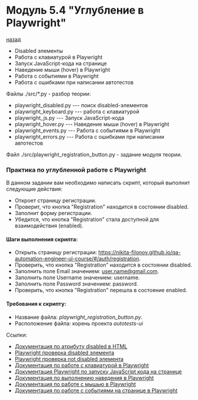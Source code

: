 # Модуль 5.4 "Углубление в Playwright"
[назад](../readme.md)

- Disabled элементы
- Работа с клавиатурой в Playwright
- Запуск JavaScript-кода на странице
- Наведение мыши (hover) в Playwright
- Работа с событиями в Playwright
- Работа с ошибками при написании автотестов


Файлы ./src/*.py - разбор теории:
- playwright_disabled.py --- поиск disabled-элементов
- playwright_keyboard.py --- работа с клавиатурой
- playwright_js.py --- Запуск JavaScript-кода
- playwright_hover.py --- Наведение мыши (hover) в Playwright
- playwright_events.py --- Работа с событиями в Playwright
- playwright_errors.py --- Работа с ошибками при написании автотестов

Файл ./src/playwright_registration_button.py - задание модуля теории.

### Практика по углубленной работе с Playwright
В данном задании вам необходимо написать скрипт, который выполнит следующие действия:
- Откроет страницу регистрации.
- Проверит, что кнопка "Registration" находится в состоянии disabled.
- Заполнит форму регистрации.
- Убедится, что кнопка "Registration" стала доступной для взаимодействия (enabled).

#### Шаги выполнения скрипта:
- Открыть страницу регистрации: https://nikita-filonov.github.io/qa-automation-engineer-ui-course/#/auth/registration.
- Проверить, что кнопка "Registration" находится в состоянии disabled.
- Заполнить поле Email значением: user.name@gmail.com.
- Заполнить поле Username значением: username.
- Заполнить поле Password значением: password.
- Проверить, что кнопка "Registration" перешла в состояние enabled.

#### Требования к скрипту:
- Название файла: *playwright_registration_button.py*.
- Расположение файла: корень проекта *autotests-ui*



Ссылки:
- [Документация по атрибуту disabled в HTML](https://www.w3schools.com/tags/att_disabled.asp)
- [Playwright проверка disabled элемента](https://playwright.dev/python/docs/api/class-locatorassertions#locator-assertions-to-be-disabled)
- [Playwright проверка not disabled элемента](https://playwright.dev/python/docs/api/class-locatorassertions#locator-assertions-not-to-be-disabled)
- [Документация по работе с клавиатурой в Playwright](https://playwright.dev/python/docs/api/class-keyboard)
- [Документация Playwright по запуску JavaScript кода на странице](https://playwright.dev/python/docs/evaluating)
- [Документация по выполнению наведения в Playwright](https://playwright.dev/python/docs/api/class-locator#locator-hover)
- [Документация по работе с мышью в Playwright](https://playwright.dev/python/docs/api/class-mouse)
- [Документация по работе с событиями на странице в Playwright](https://playwright.dev/python/docs/events)


